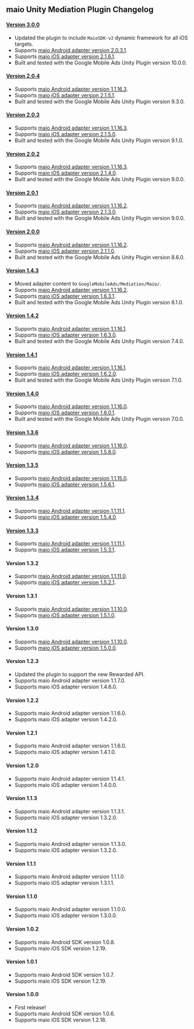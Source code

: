 ## maio Unity Mediation Plugin Changelog

#### [Version 3.0.0](https://dl.google.com/googleadmobadssdk/mediation/unity/maio/MaioUnityAdapter-3.0.0.zip)
- Updated the plugin to include `MaioSDK-v2` dynamic framework for all iOS targets.
- Supports [maio Android adapter version 2.0.3.1](https://github.com/googleads/googleads-mobile-android-mediation/blob/main/ThirdPartyAdapters/maio/CHANGELOG.md#version-2031).
- Supports [maio iOS adapter version 2.1.6.1](https://github.com/googleads/googleads-mobile-ios-mediation/blob/main/adapters/Maio/CHANGELOG.md#version-2161).
- Built and tested with the Google Mobile Ads Unity Plugin version 10.0.0.

#### [Version 2.0.4](https://dl.google.com/googleadmobadssdk/mediation/unity/maio/MaioUnityAdapter-2.0.4.zip)
- Supports [maio Android adapter version 1.1.16.3](https://github.com/googleads/googleads-mobile-android-mediation/blob/main/ThirdPartyAdapters/maio/CHANGELOG.md#version-11163).
- Supports [maio iOS adapter version 2.1.5.1](https://github.com/googleads/googleads-mobile-ios-mediation/blob/main/adapters/Maio/CHANGELOG.md#version-2151).
- Built and tested with the Google Mobile Ads Unity Plugin version 9.3.0.

#### [Version 2.0.3](https://dl.google.com/googleadmobadssdk/mediation/unity/maio/MaioUnityAdapter-2.0.3.zip)
- Supports [maio Android adapter version 1.1.16.3](https://github.com/googleads/googleads-mobile-android-mediation/blob/main/ThirdPartyAdapters/maio/CHANGELOG.md#version-11163).
- Supports [maio iOS adapter version 2.1.5.0](https://github.com/googleads/googleads-mobile-ios-mediation/blob/main/adapters/Maio/CHANGELOG.md#version-2150).
- Built and tested with the Google Mobile Ads Unity Plugin version 9.1.0.

#### [Version 2.0.2](https://dl.google.com/googleadmobadssdk/mediation/unity/maio/MaioUnityAdapter-2.0.2.zip)
- Supports [maio Android adapter version 1.1.16.3](https://github.com/googleads/googleads-mobile-android-mediation/blob/main/ThirdPartyAdapters/maio/CHANGELOG.md#version-11163).
- Supports [maio iOS adapter version 2.1.4.0](https://github.com/googleads/googleads-mobile-ios-mediation/blob/main/adapters/Maio/CHANGELOG.md#version-2140).
- Built and tested with the Google Mobile Ads Unity Plugin version 9.0.0.

#### [Version 2.0.1](https://dl.google.com/googleadmobadssdk/mediation/unity/maio/MaioUnityAdapter-2.0.1.zip)
- Supports [maio Android adapter version 1.1.16.2](https://github.com/googleads/googleads-mobile-android-mediation/blob/main/ThirdPartyAdapters/maio/CHANGELOG.md#version-11162).
- Supports [maio iOS adapter version 2.1.3.0](https://github.com/googleads/googleads-mobile-ios-mediation/blob/main/adapters/Maio/CHANGELOG.md#version-2130).
- Built and tested with the Google Mobile Ads Unity Plugin version 9.0.0.

#### [Version 2.0.0](https://dl.google.com/googleadmobadssdk/mediation/unity/maio/MaioUnityAdapter-2.0.0.zip)
- Supports [maio Android adapter version 1.1.16.2](https://github.com/googleads/googleads-mobile-android-mediation/blob/main/ThirdPartyAdapters/maio/CHANGELOG.md#version-11162).
- Supports [maio iOS adapter version 2.1.1.0](https://github.com/googleads/googleads-mobile-ios-mediation/blob/main/adapters/Maio/CHANGELOG.md#version-2110).
- Built and tested with the Google Mobile Ads Unity Plugin version 8.6.0.

#### [Version 1.4.3](https://dl.google.com/googleadmobadssdk/mediation/unity/maio/MaioUnityAdapter-1.4.3.zip)
- Moved adapter content to `GoogleMobileAds/Mediation/Maio/`.
- Supports [maio Android adapter version 1.1.16.2](https://github.com/googleads/googleads-mobile-android-mediation/blob/main/ThirdPartyAdapters/maio/CHANGELOG.md#version-11162).
- Supports [maio iOS adapter version 1.6.3.1](https://github.com/googleads/googleads-mobile-ios-mediation/blob/main/adapters/Maio/CHANGELOG.md#version-1631).
- Built and tested with the Google Mobile Ads Unity Plugin version 8.1.0.

#### [Version 1.4.2](https://dl.google.com/googleadmobadssdk/mediation/unity/maio/MaioUnityAdapter-1.4.2.zip)
- Supports [maio Android adapter version 1.1.16.1](https://github.com/googleads/googleads-mobile-android-mediation/blob/main/ThirdPartyAdapters/maio/CHANGELOG.md#version-11161).
- Supports [maio iOS adapter version 1.6.3.0](https://github.com/googleads/googleads-mobile-ios-mediation/blob/main/adapters/Maio/CHANGELOG.md#version-1630).
- Built and tested with the Google Mobile Ads Unity Plugin version 7.4.0.

#### [Version 1.4.1](https://dl.google.com/googleadmobadssdk/mediation/unity/maio/MaioUnityAdapter-1.4.1.zip)
- Supports [maio Android adapter version 1.1.16.1](https://github.com/googleads/googleads-mobile-android-mediation/blob/main/ThirdPartyAdapters/maio/CHANGELOG.md#version-11161).
- Supports [maio iOS adapter version 1.6.2.0](https://github.com/googleads/googleads-mobile-ios-mediation/blob/main/adapters/Maio/CHANGELOG.md#version-1620).
- Built and tested with the Google Mobile Ads Unity Plugin version 7.1.0.

#### [Version 1.4.0](https://dl.google.com/googleadmobadssdk/mediation/unity/maio/MaioUnityAdapter-1.4.0.zip)
- Supports [maio Android adapter version 1.1.16.0](https://github.com/googleads/googleads-mobile-android-mediation/blob/main/ThirdPartyAdapters/maio/CHANGELOG.md#version-11160).
- Supports [maio iOS adapter version 1.6.0.1](https://github.com/googleads/googleads-mobile-ios-mediation/blob/main/adapters/Maio/CHANGELOG.md#version-1601).
- Built and tested with the Google Mobile Ads Unity Plugin version 7.0.0.

#### [Version 1.3.6](https://dl.google.com/googleadmobadssdk/mediation/unity/maio/MaioUnityAdapter-1.3.6.zip)
- Supports [maio Android adapter version 1.1.16.0](https://github.com/googleads/googleads-mobile-android-mediation/blob/main/ThirdPartyAdapters/maio/CHANGELOG.md#version-11160).
- Supports [maio iOS adapter version 1.5.8.0](https://github.com/googleads/googleads-mobile-ios-mediation/blob/main/adapters/Maio/CHANGELOG.md#version-1580).

#### [Version 1.3.5](https://dl.google.com/googleadmobadssdk/mediation/unity/maio/MaioUnityAdapter-1.3.5.zip)
- Supports [maio Android adapter version 1.1.15.0](https://github.com/googleads/googleads-mobile-android-mediation/blob/main/ThirdPartyAdapters/maio/CHANGELOG.md#version-11150).
- Supports [maio iOS adapter version 1.5.6.1](https://github.com/googleads/googleads-mobile-ios-mediation/blob/main/adapters/Maio/CHANGELOG.md#version-1561).

#### [Version 1.3.4](https://dl.google.com/googleadmobadssdk/mediation/unity/maio/MaioUnityAdapter-1.3.4.zip)
- Supports [maio Android adapter version 1.1.11.1](https://github.com/googleads/googleads-mobile-android-mediation/blob/main/ThirdPartyAdapters/maio/CHANGELOG.md#version-11111).
- Supports [maio iOS adapter version 1.5.4.0](https://github.com/googleads/googleads-mobile-ios-mediation/blob/main/adapters/Maio/CHANGELOG.md#version-1540).

#### [Version 1.3.3](https://dl.google.com/googleadmobadssdk/mediation/unity/maio/MaioUnityAdapter-1.3.3.zip)
- Supports [maio Android adapter version 1.1.11.1](https://github.com/googleads/googleads-mobile-android-mediation/blob/main/ThirdPartyAdapters/maio/CHANGELOG.md#version-11111).
- Supports [maio iOS adapter version 1.5.3.1](https://github.com/googleads/googleads-mobile-ios-mediation/blob/main/adapters/Maio/CHANGELOG.md#version-1531).

#### Version 1.3.2
- Supports [maio Android adapter version 1.1.11.0](https://github.com/googleads/googleads-mobile-android-mediation/blob/main/ThirdPartyAdapters/maio/CHANGELOG.md#version-11110).
- Supports [maio iOS adapter version 1.5.2.1](https://github.com/googleads/googleads-mobile-ios-mediation/blob/main/adapters/Maio/CHANGELOG.md#version-1521).

#### Version 1.3.1
- Supports [maio Android adapter version 1.1.10.0](https://github.com/googleads/googleads-mobile-android-mediation/blob/main/ThirdPartyAdapters/maio/CHANGELOG.md#version-11100).
- Supports [maio iOS adapter version 1.5.1.0](https://github.com/googleads/googleads-mobile-ios-mediation/blob/main/adapters/Maio/CHANGELOG.md#version-1510).

#### Version 1.3.0
- Supports [maio Android adapter version 1.1.10.0](https://github.com/googleads/googleads-mobile-android-mediation/blob/main/ThirdPartyAdapters/maio/CHANGELOG.md#version-11100).
- Supports [maio iOS adapter version 1.5.0.0](https://github.com/googleads/googleads-mobile-ios-mediation/blob/main/adapters/Maio/CHANGELOG.md#version-1500).

#### Version 1.2.3
- Updated the plugin to support the new Rewarded API.
- Supports maio Android adapter version 1.1.7.0.
- Supports maio iOS adapter version 1.4.6.0.

#### Version 1.2.2
- Supports maio Android adapter version 1.1.6.0.
- Supports maio iOS adapter version 1.4.2.0.

#### Version 1.2.1
- Supports maio Android adapter version 1.1.6.0.
- Supports maio iOS adapter version 1.4.1.0.

#### Version 1.2.0
- Supports maio Android adapter version 1.1.4.1.
- Supports maio iOS adapter version 1.4.0.0.

#### Version 1.1.3
- Supports maio Android adapter version 1.1.3.1.
- Supports maio iOS adapter version 1.3.2.0.

#### Version 1.1.2
- Supports maio Android adapter version 1.1.3.0.
- Supports maio iOS adapter version 1.3.2.0.

#### Version 1.1.1
- Supports maio Android adapter version 1.1.1.0.
- Supports maio iOS adapter version 1.3.1.1.

#### Version 1.1.0
- Supports maio Android adapter version 1.1.0.0.
- Supports maio iOS adapter version 1.3.0.0.

#### Version 1.0.2
- Supports maio Android SDK version 1.0.8.
- Supports maio iOS SDK version 1.2.19.

#### Version 1.0.1
- Supports maio Android SDK version 1.0.7.
- Supports maio iOS SDK version 1.2.19.

#### Version 1.0.0
- First release!
- Supports maio Android SDK version 1.0.6.
- Supports maio iOS SDK version 1.2.18.

